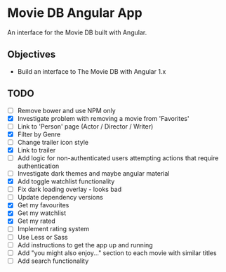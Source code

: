 # Movie DB Angular App

An interface for the Movie DB built with Angular.

## Objectives

* Build an interface to The Movie DB with Angular 1.x

## TODO

- [ ] Remove bower and use NPM only
- [x] Investigate problem with removing a movie from 'Favorites'
- [ ] Link to 'Person' page (Actor / Director / Writer)
- [x] Filter by Genre
- [ ] Change trailer icon style
- [x] Link to trailer
- [ ] Add logic for non-authenticated users attempting actions that require authentication
- [ ] Investigate dark themes and maybe angular material
- [x] Add toggle watchlist functionality
- [ ] Fix dark loading overlay - looks bad
- [ ] Update dependency versions
- [x] Get my favourites
- [x] Get my watchlist
- [x] Get my rated
- [ ] Implement rating system
- [ ] Use Less or Sass
- [ ] Add instructions to get the app up and running
- [ ] Add "you might also enjoy..." section to each movie with similar titles
- [ ] Add search functionality